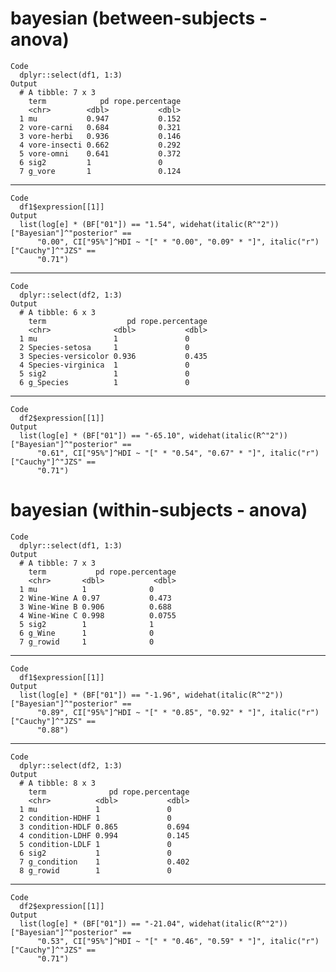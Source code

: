 # bayesian (between-subjects - anova)

    Code
      dplyr::select(df1, 1:3)
    Output
      # A tibble: 7 x 3
        term            pd rope.percentage
        <chr>        <dbl>           <dbl>
      1 mu           0.947           0.152
      2 vore-carni   0.684           0.321
      3 vore-herbi   0.936           0.146
      4 vore-insecti 0.662           0.292
      5 vore-omni    0.641           0.372
      6 sig2         1               0    
      7 g_vore       1               0.124

---

    Code
      df1$expression[[1]]
    Output
      list(log[e] * (BF["01"]) == "1.54", widehat(italic(R^"2"))["Bayesian"]^"posterior" == 
          "0.00", CI["95%"]^HDI ~ "[" * "0.00", "0.09" * "]", italic("r")["Cauchy"]^"JZS" == 
          "0.71")

---

    Code
      dplyr::select(df2, 1:3)
    Output
      # A tibble: 6 x 3
        term                  pd rope.percentage
        <chr>              <dbl>           <dbl>
      1 mu                 1               0    
      2 Species-setosa     1               0    
      3 Species-versicolor 0.936           0.435
      4 Species-virginica  1               0    
      5 sig2               1               0    
      6 g_Species          1               0    

---

    Code
      df2$expression[[1]]
    Output
      list(log[e] * (BF["01"]) == "-65.10", widehat(italic(R^"2"))["Bayesian"]^"posterior" == 
          "0.61", CI["95%"]^HDI ~ "[" * "0.54", "0.67" * "]", italic("r")["Cauchy"]^"JZS" == 
          "0.71")

# bayesian (within-subjects - anova)

    Code
      dplyr::select(df1, 1:3)
    Output
      # A tibble: 7 x 3
        term           pd rope.percentage
        <chr>       <dbl>           <dbl>
      1 mu          1              0     
      2 Wine-Wine A 0.97           0.473 
      3 Wine-Wine B 0.906          0.688 
      4 Wine-Wine C 0.998          0.0755
      5 sig2        1              1     
      6 g_Wine      1              0     
      7 g_rowid     1              0     

---

    Code
      df1$expression[[1]]
    Output
      list(log[e] * (BF["01"]) == "-1.96", widehat(italic(R^"2"))["Bayesian"]^"posterior" == 
          "0.89", CI["95%"]^HDI ~ "[" * "0.85", "0.92" * "]", italic("r")["Cauchy"]^"JZS" == 
          "0.88")

---

    Code
      dplyr::select(df2, 1:3)
    Output
      # A tibble: 8 x 3
        term              pd rope.percentage
        <chr>          <dbl>           <dbl>
      1 mu             1               0    
      2 condition-HDHF 1               0    
      3 condition-HDLF 0.865           0.694
      4 condition-LDHF 0.994           0.145
      5 condition-LDLF 1               0    
      6 sig2           1               0    
      7 g_condition    1               0.402
      8 g_rowid        1               0    

---

    Code
      df2$expression[[1]]
    Output
      list(log[e] * (BF["01"]) == "-21.04", widehat(italic(R^"2"))["Bayesian"]^"posterior" == 
          "0.53", CI["95%"]^HDI ~ "[" * "0.46", "0.59" * "]", italic("r")["Cauchy"]^"JZS" == 
          "0.71")

